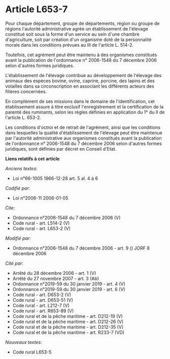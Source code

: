 # Article L653-7

Pour chaque département, groupe de départements, région ou groupe de régions l'autorité administrative agrée un établissement
de l'élevage constitué soit sous la forme d'un service au sein d'une chambre d'agriculture, soit par création d'un organisme
doté de la personnalité morale dans les conditions prévues au III de l'article L. 514-2. 

Toutefois, cet agrément peut être maintenu à des organismes constitués avant la publication de l'ordonnance n° 2006-1548 du 7
décembre 2006 selon d'autres formes juridiques. 

L'établissement de l'élevage contribue au développement de l'élevage des animaux des espèces bovine, ovine, caprine, porcine,
des lapins et des volailles dans sa circonscription en associant les différents acteurs des filières concernées. 

En complément de ses missions dans le domaine de l'identification, cet établissement assure à titre exclusif l'enregistrement
et la certification de la parenté des ruminants, selon les règles définies en application du 1° du II de l'article L. 653-2. 

Les conditions d'octroi et de retrait de l'agrément, ainsi que les conditions dans lesquelles la qualité d'établissement de
l'élevage peut être maintenue par l'autorité administrative aux organismes constitués avant la publication de l'ordonnance n°
2006-1548 du 7 décembre 2006 selon d'autres formes juridiques, sont définies par décret en Conseil d'Etat.

**Liens relatifs à cet article**

_Anciens textes_:

  - Loi n°66-1005 1966-12-28 art. 5 al. 4 à 6

_Codifié par_:

  - Loi n°2006-11 2006-01-05

_Cite_:

  - Ordonnance n°2006-1548 du 7 décembre 2006 (V)
  - Code rural - art. L514-2 (V)
  - Code rural - art. L653-2 (V)

_Modifié par_:

  - Ordonnance n°2006-1548 du 7 décembre 2006 - art. 9 () JORF 8 décembre 2006

_Cité par_:

  - Arrêté du 28 décembre 2006 - art. 1 (V)
  - Arrêté du 27 novembre 2007 - art. 3 (Ab)
  - Ordonnance n°2019-59 du 30 janvier 2019 - art. 4 (V)
  - Ordonnance n°2019-59 du 30 janvier 2019 - art. 6 (V)
  - Code rural - art. D653-2 (V)
  - Code rural - art. D653-51 (V)
  - Code rural - art. L212-7 (V)
  - Code rural - art. R653-89 (V)
  - Code rural et de la pêche maritime - art. D212-19 (V)
  - Code rural et de la pêche maritime - art. D212-26 (V)
  - Code rural et de la pêche maritime - art. D212-35 (V)
  - Code rural et de la pêche maritime - art. R233-7 (VD)

_Nouveaux textes_:

  - Code rural L653-5
